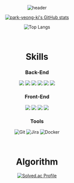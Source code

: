 <div align="center">
  
![header](https://capsule-render.vercel.app/api?type=soft&color=auto&text=YEONG%20KI%20PARK&fontSize=30)

[![park-yeong-ki's GitHub stats](https://github-readme-stats.vercel.app/api?username=park-yeong-ki)](https://github.com/anuraghazra/github-readme-stats)

![Top Langs](https://github-readme-stats.vercel.app/api/top-langs/?username=park-yeong-ki&layout=compact)

<br>

# Skills
### Back-End
<img src="https://img.shields.io/badge/JAVA-007396?style=for-the-badge&logo=java&logoColor=white">
<img src="https://img.shields.io/badge/Spring-6DB33F?style=for-the-badge&logo=Spring&logoColor=white">
<img src="https://img.shields.io/badge/Spring Boot-6DB33F?style=for-the-badge&logo=SpringBoot&logoColor=white">
<img src="https://img.shields.io/badge/Spring Security-6DB33F?style=for-the-badge&logo=SpringSecurity&logoColor=white">
<img src="https://img.shields.io/badge/MySQL-4479A1.svg?&style=for-the-badge&logo=MySQL&logoColor=white">
<img src="https://img.shields.io/badge/Redis-DC382D.svg?&style=for-the-badge&logo=Redis&logoColor=white">

### Front-End
<img src="https://img.shields.io/badge/JavaScript-F7DF1E.svg?&style=for-the-badge&logo=JavaScript&logoColor=white">
<img src="https://img.shields.io/badge/vue.js-4FC08D.svg?&style=for-the-badge&logo=vue.js&logoColor=white">
<img src="https://img.shields.io/badge/HTML-C54127.svg?&style=for-the-badge&logo=html5&logoColor=white">
<img src="https://img.shields.io/badge/CSS-254BDD.svg?&style=for-the-badge&logo=css3&logoColor=white">

### Tools
![Git](https://img.shields.io/badge/Git-F05032.svg?&style=for-the-badge&logo=Git&logoColor=white)
![Jira](https://img.shields.io/badge/Jira-0052CC.svg?&style=for-the-badge&logo=JiraSoftWare&logoColor=white)
![Docker](https://img.shields.io/badge/Docker-2496ED.svg?&style=for-the-badge&logo=Docker&logoColor=white)

<br>

# Algorithm
[![Solved.ac Profile](http://mazassumnida.wtf/api/v2/generate_badge?boj=okip0428)](https://solved.ac/okip0428/)

</div>
